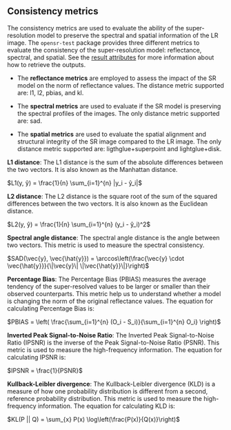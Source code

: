 ## Consistency metrics

The consistency metrics are used to evaluate the ability of the super-resolution model to preserve the spectral and spatial information of the LR image. The `opensr-test` package provides three different metrics to evaluate the consistency of the super-resolution model: reflectance, spectral, and spatial. See the [result attributes](../API/model_parameters.md#result-attributes) for more information about how to retrieve the outputs.

- The **reflectance metrics** are employed to assess the impact of the SR model on the norm of reflectance values. The distance metric supported are: l1, l2, pbias, and kl.

- The **spectral metrics** are used to evaluate if the SR model is preserving the spectral profiles of the images. The only distance metric supported are: sad.

- The **spatial metrics** are used to evaluate the spatial alignment and structural integrity of the SR image compared to the LR image. The only distance metric supported are: ligthglue+superpoint and lightglue+disk.


**L1 distance**: The L1 distance is the sum of the absolute differences between the two vectors. It is also known as the Manhattan distance. 

$L1(y, ŷ) = \frac{1}{n} \sum_{i=1}^{n} |y_i - ŷ_i|$

**L2 distance**: The L2 distance is the square root of the sum of the squared differences between the two vectors. It is also known as the Euclidean distance.

$L2(y, ŷ) = \frac{1}{n} \sum_{i=1}^{n} (y_i - ŷ_i)^2$

**Spectral angle distance**: The spectral angle distance is the angle between two vectors. This metric is used to measure the spectral consistency.

$SAD(\vec{y}, \vec{\hat{y}}) = \arccos\left(\frac{\vec{y} \cdot \vec{\hat{y}}}{\|\vec{y}\| \|\vec{\hat{y}}\|}\right)$

**Percentage Bias**: The Percentage Bias (PBIAS) measures the average tendency of the super-resolved values to be larger or smaller than their observed counterparts. This metric help us to understand whether a model is changing the norm of the original reflectance values. The equation for calculating Percentage Bias is:

$PBIAS = \left( \frac{\sum_{i=1}^{n} (O_i - S_i)}{\sum_{i=1}^{n} O_i} \right)$

**Inverted Peak Signal-to-Noise Ratio**: The Inverted Peak Signal-to-Noise Ratio (IPSNR) is the inverse of the Peak Signal-to-Noise Ratio (PSNR). This metric is used to measure the high-frequency information. The equation for calculating IPSNR is:

$IPSNR = \frac{1}{PSNR}$

**Kullback-Leibler divergence**: The Kullback-Leibler divergence (KLD) is a measure of how one probability distribution is different from a second, reference probability distribution. This metric is used to measure the high-frequency information. The equation for calculating KLD is:

$KL(P || Q) = \sum_{x} P(x) \log\left(\frac{P(x)}{Q(x)}\right)$